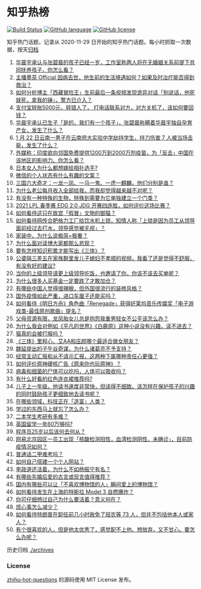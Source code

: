 # 知乎热榜
[![Build Status](https://github.com/ToWeLong/zhihu-hot-questions/workflows/CI/badge.svg)](https://github.com/ToWeLong/zhihu-hot-questions/actions)
[![GitHub language](https://img.shields.io/badge/language-golang-orange.svg)](https://golang.org/)
[![GitHub license](https://img.shields.io/github/license/ToWeLong/zhihu-hot-questions)](https://github.com/ToWeLong/zhihu-hot-questions/blob/main/LICENSE)

知乎热门话题，记录从 2020-11-29 日开始的知乎热门话题。每小时抓取一次数据，按天[归档](./archives)

<!-- BEGIN -->

1. [华晨宇承认与张碧晨的孩子已经一岁，工作室称两人将在无婚姻关系前提下共同抚养孩子，你怎么看？](https://www.zhihu.com/question/440533019)
1. [主播墨茶 Official 因病去世，他生前的生活境遇如何？如果及时治疗能否得到救治？](https://www.zhihu.com/question/440488455)
1. [如何分析博主「西藏冒险王」生前最后一条视频发现诡异对话「别说话，他死就死，拿我的锤」，警方已介入？](https://www.zhihu.com/question/440226087)
1. [支付宝转账5000元，转错人了， 打电话联系对方，对方关机了，该如何要回钱？](https://www.zhihu.com/question/351571558)
1. [华晨宇承认已生子「是的，我们有一个孩子」，张碧晨称瞒着华晨宇独自孕育产女，发生了什么？](https://www.zhihu.com/question/440653074)
1. [1 月 22 日云南一男子在云南师大实验中学劫持学生，持刀伤害 7 人被当场击毙，发生了什么？](https://www.zhihu.com/question/440668867)
1. [外媒称：印度欲向邻国免费提供1200万到2000万剂疫苗，为「反击」中国在该地区的影响力。你怎么看？](https://www.zhihu.com/question/440644762)
1. [日本女人为什么都想嫁给相扑选手?](https://www.zhihu.com/question/352910962)
1. [微信的个人状态有什么有趣的文案？](https://www.zhihu.com/question/440514246)
1. [三国六大奇才：一龙一凤、一马一鬼、一虎一麒麟，他们分别是谁？](https://www.zhihu.com/question/440017706)
1. [为什么老公每月收入全部给我，而我却觉得越来越不对呢？](https://www.zhihu.com/question/434293862)
1. [有没有一种特殊的生物，特殊到需要为它单独建立一个门类？](https://www.zhihu.com/question/440155266)
1. [2021 LPL 春季赛 EDG 2:0 JDG 开赛四连胜，如何评价这场比赛？](https://www.zhihu.com/question/440667146)
1. [如何看待这只在故宫「假冒」文物的御猫？](https://www.zhihu.com/question/440467237)
1. [如何看待网传合肥格力工厂给饮水机上锁，知情人称「上锁是因为员工从领导面前经过去打水，领导感觉被无视」？](https://www.zhihu.com/question/440586959)
1. [家装中，为什么说极简=极奢？](https://www.zhihu.com/question/400503998)
1. [为什么面对读博大家都那么悲观？](https://www.zhihu.com/question/439204161)
1. [要有怎样知识积累才能写出《三体》？](https://www.zhihu.com/question/440035614)
1. [公婆隔三差五在家族群里发儿子媳妇不孝顺的视频，我看了还是觉得不舒服，有没有好的建议?](https://www.zhihu.com/question/440440260)
1. [当你的上级领导请更上级领导吃饭，也邀请了你，你该不该去买单呢？](https://www.zhihu.com/question/440020824)
1. [为什么很多人买基金一定要跌了才敢加仓？](https://www.zhihu.com/question/440460820)
1. [有哪些中国人觉得很辣眼，但外国很流行的装修风格？](https://www.zhihu.com/question/439492399)
1. [国外疫情如此严重，进口车厘子还能买吗？](https://www.zhihu.com/question/434562414)
1. [如何看待《明日方舟》角色曲「Renegade」获得好莱坞音乐传媒奖「电子游戏类-最佳原创歌曲」提名？](https://www.zhihu.com/question/440309676)
1. [父母资源有限，龙凤胎女儿总是抱怨我重男轻女不公平该怎么办？](https://www.zhihu.com/question/417785073)
1. [为什么我会对例如《平凡的世界》《白鹿原》这种小说没有兴趣，读不进去？](https://www.zhihu.com/question/266757017)
1. [猫真的会被打服吗？](https://www.zhihu.com/question/348013324)
1. [《三体》里程心、艾AA和庒颜哪个最适合做女朋友？](https://www.zhihu.com/question/435274918)
1. [魏延提出的子午谷奇谋，为什么诸葛亮不予支持？](https://www.zhihu.com/question/435977683)
1. [经常主动汇报和从不请示汇报，这两种下属哪种责任心更强？](https://www.zhihu.com/question/437347222)
1. [如何评价原神硬核广告《原来你也玩原神》？](https://www.zhihu.com/question/440684314)
1. [病毒和细菌的尸体可以吃吗，人体可以吸收吗？](https://www.zhihu.com/question/439649684)
1. [有什么好看的红色连衣裙推荐吗?](https://www.zhihu.com/question/305567605)
1. [儿子上一年级，他读书速度非常快，但读得不细致。该怎样在保护孩子的兴趣的同时鼓励孩子更细致地去读书呢？](https://www.zhihu.com/question/411684396)
1. [在哪些领域，科技正在「造富」人类？](https://www.zhihu.com/question/439998570)
1. [学过的东西马上就忘了怎么办？](https://www.zhihu.com/question/27252044)
1. [二本学生考研有多难？](https://www.zhihu.com/question/382462947)
1. [英国留学一年60万够吗?](https://www.zhihu.com/question/429070613)
1. [程序员25岁以后该何去何从？](https://www.zhihu.com/question/431580355)
1. [网易北京园区一员工出现「核酸检测阳性，血清检测阴性，未确诊」，目前防疫情况如何？](https://www.zhihu.com/question/440612191)
1. [普通话二甲难考吗？](https://www.zhihu.com/question/296008893)
1. [如何自己搭建一个个人网站？](https://www.zhihu.com/question/22197688)
1. [李政道还活着，为什么不如杨振宁有名？](https://www.zhihu.com/question/439675869)
1. [有哪些先婚后爱的古言或现言值得推荐？](https://www.zhihu.com/question/403916320)
1. [国内有哪些可以让「不喜欢博物馆的人」瞬间爱上的博物馆？](https://www.zhihu.com/question/440425208)
1. [如何看待发生在上海的特斯拉 Model 3 自燃爆炸？](https://www.zhihu.com/question/440225183)
1. [你可仔细想过自己为什么要活着？意义何在？](https://www.zhihu.com/question/439589944)
1. [烦心事怎么减少？](https://www.zhihu.com/question/436990542)
1. [如何看待特朗普在卸任前几小时赦免了班农等 73 人，但并不包括他本人或家人？](https://www.zhihu.com/question/440291155)
1. [有个很喜欢的人，但是他太优秀了，感觉配不上他。想放弃，又不甘心。要怎么办呢？](https://www.zhihu.com/question/439488762)

<!-- END -->

历史归档 [./archives](./archives)


### License
[zhihu-hot-questions](https://github.com/towelong/zhihu-hot-questions) 的源码使用 MIT License 发布。